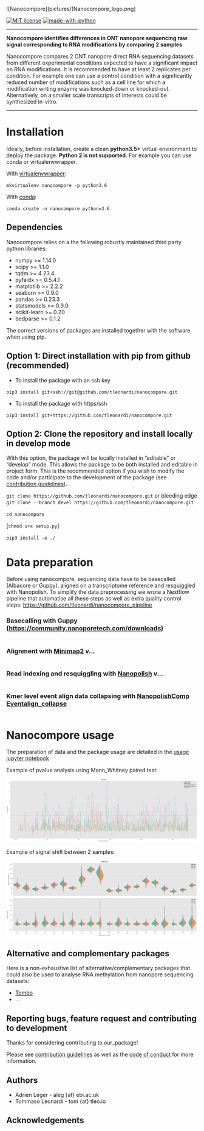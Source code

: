 ![Nanocompore](pictures/(Nanocompore_logo.png)

[![MIT license](https://img.shields.io/badge/License-MIT-blue.svg)](https://lbesson.mit-license.org/)
[![made-with-python](https://img.shields.io/badge/Made%20with-Python-1f425f.svg)](https://www.python.org/)

---

**Nanocompore identifies differences in ONT nanopore sequencing raw signal corresponding to RNA modifications by comparing 2 samples**

Nanocompore compares 2 ONT nanopore direct RNA sequencing datasets from different experimental conditions expected to have a significant impact on RNA modifications. It is recommended to have at least 2 replicates per condition. For example one can use a control condition with a significantly reduced number of modifications such as a cell line for which a modification writing enzyme was knocked-down or knocked-out. Alternatively, on a smaller scale transcripts of interests could be synthesized in-vitro.

---

# Installation

Ideally, before installation, create a clean **python3.5+** virtual environment to deploy the package. **Python 2 is not supported**. For example you can use conda or virtualenvwrapper.

With [virtualenvwrapper](https://virtualenvwrapper.readthedocs.io/en/latest/install.html):
```
mkvirtualenv nanocompore -p python3.6
```

With [conda](https://conda.io/projects/conda/en/latest/user-guide/install/index.html):
```
conda create -n nanocompore python=3.6
```
## Dependencies

Nanocompore relies on a the following robustly maintained third party python libraries:
* numpy >= 1.14.0
* scipy >= 1.1.0
* tqdm >= 4.23.4
* pyfaidx >= 0.5.4.1
* matplotlib >= 2.2.2
* seaborn >= 0.9.0
* pandas >= 0.23.3
* statsmodels >= 0.9.0
* scikit-learn >= 0.20
* bedparse >= 0.1.2

The correct versions of packages are installed together with the software when using pip.

## Option 1: Direct installation with pip from github (recommended)

* To install the package with an ssh key
```
pip3 install git+ssh://git@github.com/tleonardi/nanocompore.git
```

* To install the package with https/ssh
```
pip3 install git+https://github.com/tleonardi/nanocompore.git
```

## Option 2: Clone the repository and install locally in develop mode

With this option, the package will be locally installed in “editable” or “develop” mode. This allows the package to be both installed and editable in project form. This is the recommended option if you wish to modify the code and/or participate to the development of the package (see [contribution guidelines](https://github.com/tleonardi/nanocompore/blob/master/CONTRIBUTING.md)).

`git clone https://github.com/tleonardi/nanocompore.git` or bleeding edge `git clone --branch devel https://github.com/tleonardi/nanocompore.git`

`cd nanocompore`

[`chmod u+x setup.py`]

`pip3 install -e ./`

# Data preparation

Before using nanocompore, sequencing data have to be basecalled (Albacore or Guppy), aligned on a transcriptome reference and resquiggled with Nanopolish. To simplify the data preprocessing we wrote a Nextflow pipeline that automatise all these steps as well as extra quality control steps: https://github.com/tleonardi/nanocompore_pipeline

### Basecalling with Guppy (https://community.nanoporetech.com/downloads)

```

```

### Alignment with [Minimap2](https://github.com/lh3/minimap2) v...

```

```

### Read indexing and resquiggling with [Nanopolish](https://github.com/jts/nanopolish) v...

```

```

### Kmer level event align data collapsing with [NanopolishComp Eventalign_collapse](https://github.com/a-slide/NanopolishComp)

```

```

# Nanocompore usage


The preparation of data and the package usage are detailed in the [usage jupyter notebook](https://github.com/a-slide/nanocompore/blob/master/tests/nanocompore_usage.ipynb)

Example of pvalue analysis using Mann_Whitney paired test:

![pvalues](pictures/pvalues.png)

Example of signal shift between 2 samples:

![signal_shift](pictures/signal_shift.png)

## Alternative and complementary packages

Here is a non-exhaustive list of alternative/complementary packages that could also be used to analyse RNA methylation from nanopore sequencing datasets:

* [Tombo](https://github.com/nanoporetech/tombo)
* ...

## Reporting bugs, feature request and contributing to development

Thanks for considering contributing to our_package!

Please see [contribution guidelines](https://github.com/tleonardi/nanocompore/blob/master/CONTRIBUTING.md) as well as the [code of conduct](https://github.com/tleonardi/nanocompore/blob/master/CODE_OF_CONDUCT.md) for more information.


## Authors

* Adrien Leger - aleg {at} ebi.ac.uk
* Tommaso Leonardi - tom {at} tleo.io

## Acknowledgements
